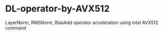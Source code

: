 # DL-operator-by-AVX512
LayerNorm, RMSNorm, BiasAdd operator acceleration using intel AVX512 command
